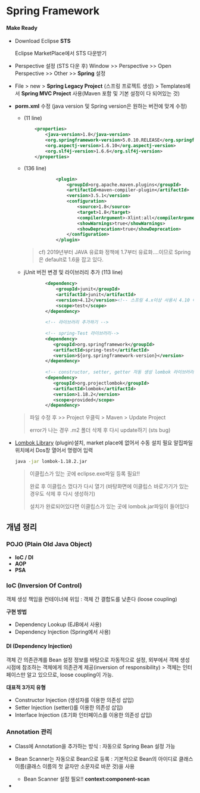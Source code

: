 # Spring Framework



#### Make Ready

- Download Eclipse **STS** 

  Eclipse MarketPlace에서 STS 다운받기

- Perspective 설정 (STS 다운 후)
  Window >> Perspective >> Open Perspective >> Other >> **Spring** 설정
- File > new > **Spring Legacy Project** (스프링 프로젝트 생성)  > Templates에서 **Spring MVC Project** 사용(Maven 포함 및 기본 설정이 다 되어있는 것) 

- **porm.xml** 수정  (java version 및 Spring version은 원하는 버전에 맞게 수정)

  - (11 line)

    ```xml
    	<properties>
    		<java-version>1.8</java-version>
    		<org.springframework-version>5.0.10.RELEASE</org.springframework-version>
    		<org.aspectj-version>1.6.10</org.aspectj-version>
    		<org.slf4j-version>1.6.6</org.slf4j-version>
    	</properties>
    ```

  - (136 line)

    ```xml
    			<plugin>
                    <groupId>org.apache.maven.plugins</groupId>
                    <artifactId>maven-compiler-plugin</artifactId>
                    <version>3.5.1</version>
                    <configuration>
                        <source>1.8</source>
                        <target>1.8</target>
                        <compilerArgument>-Xlint:all</compilerArgument>
                        <showWarnings>true</showWarnings>
                        <showDeprecation>true</showDeprecation>
                    </configuration>
                </plugin>
    ```

    > cf) 2019년부터 JAVA 유료화 정책에 1.7부터 유료화....이므로 Spring은 default로 1.6을 잡고 있다.

  - jUnit 버전 변경 및 라이브러리 추가 (113 line)

    ```xml
    		<dependency>
    			<groupId>junit</groupId>
    			<artifactId>junit</artifactId>
    			<version>4.12</version><!-- 스프링 4.x이상 사용시 4.10 이상 설정 필요 -->
    			<scope>test</scope>
    		</dependency> 
    		
    		<!-- 라이브러리 추가하기 -->
    		
    		<!-- spring-Test 라이브러리-->
    		<dependency>
    		   <groupId>org.springframework</groupId>
    		   <artifactId>spring-test</artifactId>
    		   <version>${org.springframework-version}</version>
    		</dependency>
    		
    		<!-- constructor, setter, getter 자동 생성 lombok 라이브러리 -->
    		<dependency>
    		   <groupId>org.projectlombok</groupId>
    		   <artifactId>lombok</artifactId>
    		   <version>1.18.2</version>
    		   <scope>provided</scope>
    		</dependency>
    ```

  > 파일 수정 후 >> Project 우클릭 > Maven > Update Project
  >
  > error가 나는 경우 .m2 폴더 삭제 후 다시 update하기 (sts bug)

- [Lombok Library](https://projectlombok.org/all-versions) (plugin)설치, market place에 없어서 수동 설치 필요
  알집파일 위치에서 Dos창 열어서 명령어 입력

  ```bash
  java -jar lombok-1.18.2.jar
  ```

  > 이클립스가 있는 곳에 eclipse.exe파일 등록 필요!!
  >
  > 완료 후 이클립스 껐다가 다시 열기 (바탕화면에 이클립스 바로가기가 있는 경우도 삭제 후 다시 생성하기)
  >
  > 설치가 완료되어있다면 이클립스가 있는 곳에 lombok.jar파일이 들어있다





## 개념 정리

### POJO (Plain Old Java Object)

- **IoC / DI**
- **AOP**
- **PSA**



### IoC (Inversion Of Control)

객체 생성 책임을 컨테이너에 위임 : 객체 간 결합도를 낮춘다 (loose coupling)

**구현 방법**

- Dependency Lookup  (EJB에서 사용)
- Dependency Injection (Spring에서 사용)



#### DI (Dependency Injection)

객체 간 의존관계를 Bean 설정 정보를 바탕으로 자동적으로 설정, 외부에서 객체 생성 시점에 참조하는 객체에게 의존관계 제공(inversion of responsibility) > 객체는 인터페이스만 알고 있으므로, loose coupling이 가능. 

**대표적 3가지 유형**

- Constructor Injection (생성자를 이용한 의존성 삽입)
- Setter Injection (setter()를 이용한 의존성 삽입)
- Interface Injection (초기화 인터페이스를 이용한 의존성 삽입)



### Annotation 관리

- Class에 Annotation을 추가하는 방식 : 자동으로 Spring Bean 설정 가능

- Bean Scanner는 자동으로 Bean으로 등록 :  기본적으로 Bean의 아이디로 클래스  이름(클래스 이름의 첫 글자만  소문자로 바꾼 것)을 사용
  - Bean Scanner 설정 필요!! **context:component-scan**
- 